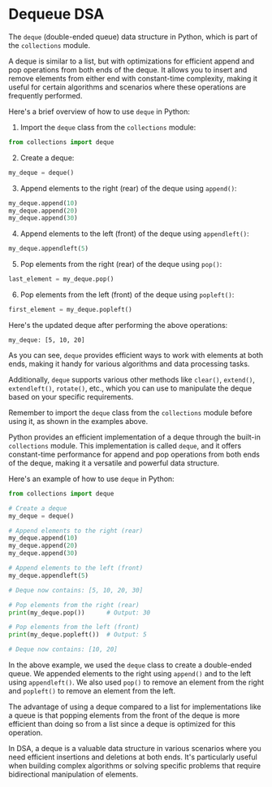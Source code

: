 # Dequeue DSA


The `deque` (double-ended queue) data structure in Python, which is part of the `collections` module.

A deque is similar to a list, but with optimizations for efficient append and pop operations from both ends of the deque. It allows you to insert and remove elements from either end with constant-time complexity, making it useful for certain algorithms and scenarios where these operations are frequently performed.

Here's a brief overview of how to use `deque` in Python:

1. Import the `deque` class from the `collections` module:

```python
from collections import deque
```

2. Create a deque:

```python
my_deque = deque()
```

3. Append elements to the right (rear) of the deque using `append()`:

```python
my_deque.append(10)
my_deque.append(20)
my_deque.append(30)
```

4. Append elements to the left (front) of the deque using `appendleft()`:

```python
my_deque.appendleft(5)
```

5. Pop elements from the right (rear) of the deque using `pop()`:

```python
last_element = my_deque.pop()
```

6. Pop elements from the left (front) of the deque using `popleft()`:

```python
first_element = my_deque.popleft()
```

Here's the updated deque after performing the above operations:

```
my_deque: [5, 10, 20]
```

As you can see, `deque` provides efficient ways to work with elements at both ends, making it handy for various algorithms and data processing tasks.

Additionally, `deque` supports various other methods like `clear()`, `extend()`, `extendleft()`, `rotate()`, etc., which you can use to manipulate the deque based on your specific requirements.

Remember to import the `deque` class from the `collections` module before using it, as shown in the examples above.



Python provides an efficient implementation of a deque through the built-in `collections` module. This implementation is called `deque`, and it offers constant-time performance for append and pop operations from both ends of the deque, making it a versatile and powerful data structure.

Here's an example of how to use `deque` in Python:

```python
from collections import deque

# Create a deque
my_deque = deque()

# Append elements to the right (rear)
my_deque.append(10)
my_deque.append(20)
my_deque.append(30)

# Append elements to the left (front)
my_deque.appendleft(5)

# Deque now contains: [5, 10, 20, 30]

# Pop elements from the right (rear)
print(my_deque.pop())      # Output: 30

# Pop elements from the left (front)
print(my_deque.popleft())  # Output: 5

# Deque now contains: [10, 20]
```

In the above example, we used the `deque` class to create a double-ended queue. We appended elements to the right using `append()` and to the left using `appendleft()`. We also used `pop()` to remove an element from the right and `popleft()` to remove an element from the left.

The advantage of using a deque compared to a list for implementations like a queue is that popping elements from the front of the deque is more efficient than doing so from a list since a deque is optimized for this operation.

In DSA, a deque is a valuable data structure in various scenarios where you need efficient insertions and deletions at both ends. It's particularly useful when building complex algorithms or solving specific problems that require bidirectional manipulation of elements.

